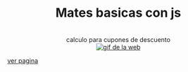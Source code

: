 <div align="center">
	<h1>Mates basicas con js</h1>
  <br><span>calculo para cupones de descuento</span><br>
	<a href="https://nekoshooter.github.io/matJs/cuponDescuentos/descuentos.html"><img src="https://media.giphy.com/media/ohTCpqQNQ7BHs6NnHx/giphy.gif" alt="gif de la web"></a>
</div>

[ver pagina](https://nekoshooter.github.io/matJs/cuponDescuentos/descuentos.html)